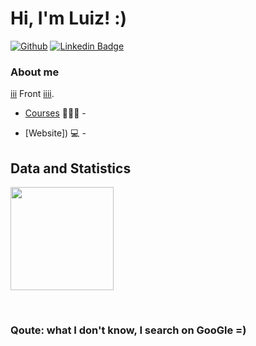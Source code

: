   
# Hi, I'm Luiz! :)

[![Github]()](linkgithub)
[![Linkedin Badge](https://img.shields.io/badge/-LinkedIn-blue?style=flat-square&logo=Linkedin&logoColor=white&link=https://www.linkedin.com/in/luiz-santos-516182216//)](https://www.linkedin.com/in/luiz-santos-516182216/)
<!-- [![Linkedin]()](www.linkedin.com/in/luiz-santos-516182216) -->


### About me
 [iii]() Front [iiii]().

- [Courses]() 👨🏼‍🏫 - 
<!-- - [Blog]() ✍🏼 - -->
- [Website]) 💻 -

## Data and Statistics
<p align="left"> 
  <img height='165' src="https://github-readme-stats.vercel.app/api?username=J0se-Luiz&show_icons=true&theme=dark&hide=contribs,prs&count_private=true"></img>
<!--  <img src="https://github-readme-stats.vercel.app/api/top-langs/?username=J0se-Luiz&layout=compact&langs_count=10&theme=dark"></img> -->
</p>
<br>


### Qoute: what I don't know, I search on GooGle =)
